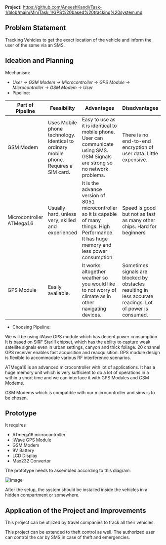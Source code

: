**Project:** https://github.com/AneeshKandi/Task-1/blob/main/MiniTask_1/GPS%20based%20tracking%20system.md

## Problem Statement

Tracking Vehicles to get the exact location of the vehicle and inform the user of the same via an SMS. 

## Ideation and Planning

Mechanism:
- _User -> GSM Modem -> Microcontroller -> GPS Module -> Microcontroller -> GSM Modem -> User_
- Pipeline:

| **Part of Pipeline** | **Feasibility** | **Advantages** | **Disadvantages** |
| --- | --- | --- | --- |
| GSM Modem | Uses Mobile phone technology. Identical to ordinary mobile phone. Requires a SIM card. | Easy to use as it is identical to mobile phone. User can communicate using SMS. GSM Signals are strong so no network problems. | There is no end-to-end encryption of user data. Little expensive. |
| Microcontroller ATMega16 | Usually hard, unless very, skilled and experienced | It is the advance version of 8051 microcontroller so it is capable of many things. High Performance. It has huge memory and less power consumption. | Speed is good but not as fast as many other chips. Hard for beginners |
| GPS Module | Easily available. | It works altogether weather so you would like to not worry of climate as in other navigating devices. | Sometimes signals are blocked by obstacles resulting in less accurate readings. Lot of power is consumed. |

- Choosing Pipeline:

We will be using iWave GPS module which has decent power consumption. It is based on SiRF StarIII chipset, which has the ability to capture weak satellite signals even in urban settings, canyon and thick foliage. 20 channel GPS receiver enables fast acquisition and reacquisition. GPS module design is flexible to accommodate various RF interference scenarios.

ATMega16 is an advanced microcontroller with lot of applications. It has a huge memory unit which is very sufficient to do a lot of operations in a within a short time and we can interface it with GPS Modules and GSM Modems.

GSM Modems which is compatible with our microcontroller and sims is to be chosen.

## Prototype

It requires  
- ATmega16 microcontroller
- iWave GPS Module
- GSM Modem
- 9V Battery
- LCD Display
- Max232 Convertor

The prototype needs to assembled according to this diagram:

![image](https://user-images.githubusercontent.com/85028192/121785273-803f3d00-cbd6-11eb-8bc7-8b0088077235.png)

After the setup, the system should be installed inside the vehicles in a hidden compartment or somewhere.

## Application of the Project and Improvements

This project can be utilized by travel companies to track all their vehicles. 

This project can be extended to theft control as well. The authorized user can control the car by SMS in case of theft and emergencies. 
